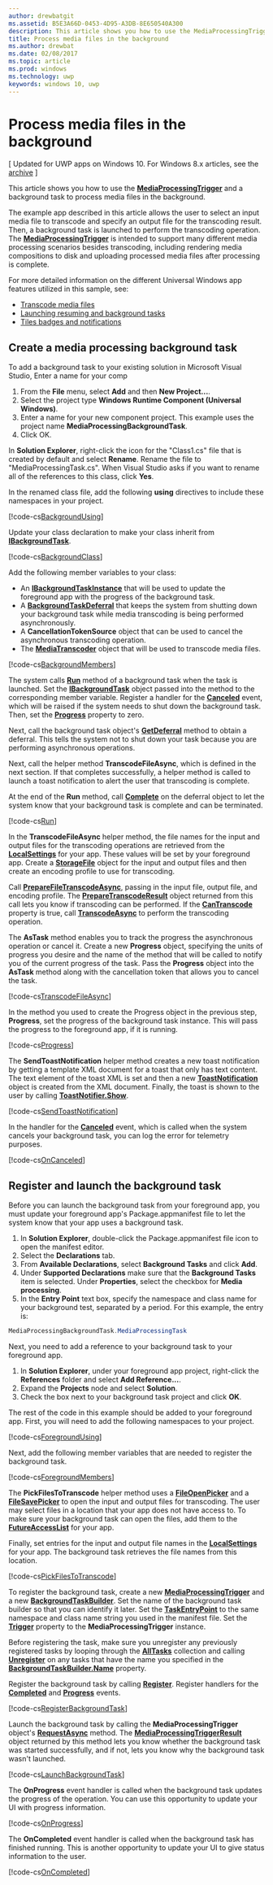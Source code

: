 ```yaml
---
author: drewbatgit
ms.assetid: B5E3A66D-0453-4D95-A3DB-8E650540A300
description: This article shows you how to use the MediaProcessingTrigger and a background task to process media files in the background.
title: Process media files in the background
ms.author: drewbat
ms.date: 02/08/2017
ms.topic: article
ms.prod: windows
ms.technology: uwp
keywords: windows 10, uwp
---
```


# Process media files in the background

\[ Updated for UWP apps on Windows 10. For Windows 8.x articles, see the [archive](http://go.microsoft.com/fwlink/p/?linkid=619132) \]


This article shows you how to use the [**MediaProcessingTrigger**](https://msdn.microsoft.com/library/windows/apps/dn806005) and a background task to process media files in the background.

The example app described in this article allows the user to select an input media file to transcode and specify an output file for the transcoding result. Then, a background task is launched to perform the transcoding operation. The [**MediaProcessingTrigger**](https://msdn.microsoft.com/library/windows/apps/dn806005) is intended to support many different media processing scenarios besides transcoding, including rendering media compositions to disk and uploading processed media files after processing is complete.

For more detailed information on the different Universal Windows app features utilized in this sample, see:

-   [Transcode media files](transcode-media-files.md)
-   [Launching resuming and background tasks](https://msdn.microsoft.com/library/windows/apps/mt227652)
-   [Tiles badges and notifications](https://msdn.microsoft.com/library/windows/apps/mt185606)

## Create a media processing background task

To add a background task to your existing solution in Microsoft Visual Studio, Enter a name for your comp

1.  From the **File** menu, select **Add** and then **New Project...**.
2.  Select the project type **Windows Runtime Component (Universal Windows)**.
3.  Enter a name for your new component project. This example uses the project name **MediaProcessingBackgroundTask**.
4.  Click OK.

In **Solution Explorer**, right-click the icon for the "Class1.cs" file that is created by default and select **Rename**. Rename the file to "MediaProcessingTask.cs". When Visual Studio asks if you want to rename all of the references to this class, click **Yes**.

In the renamed class file, add the following **using** directives to include these namespaces in your project.
                                  
[!code-cs[BackgroundUsing](./code/MediaProcessingTriggerWin10/cs/MediaProcessingBackgroundTask/MediaProcessingTask.cs#SnippetBackgroundUsing)]

Update your class declaration to make your class inherit from [**IBackgroundTask**](https://msdn.microsoft.com/library/windows/apps/br224794).

[!code-cs[BackgroundClass](./code/MediaProcessingTriggerWin10/cs/MediaProcessingBackgroundTask/MediaProcessingTask.cs#SnippetBackgroundClass)]

Add the following member variables to your class:

-   An [**IBackgroundTaskInstance**](https://msdn.microsoft.com/library/windows/apps/br224797) that will be used to update the foreground app with the progress of the background task.
-   A [**BackgroundTaskDeferral**](https://msdn.microsoft.com/library/windows/apps/hh700499) that keeps the system from shutting down your background task while media transcoding is being performed asynchronously.
-   A **CancellationTokenSource** object that can be used to cancel the asynchronous transcoding operation.
-   The [**MediaTranscoder**](https://msdn.microsoft.com/library/windows/apps/br207080) object that will be used to transcode media files.

[!code-cs[BackgroundMembers](./code/MediaProcessingTriggerWin10/cs/MediaProcessingBackgroundTask/MediaProcessingTask.cs#SnippetBackgroundMembers)]

The system calls [**Run**](https://msdn.microsoft.com/library/windows/apps/br224811) method of a background task when the task is launched. Set the [**IBackgroundTask**](https://msdn.microsoft.com/library/windows/apps/br224794) object passed into the method to the corresponding member variable. Register a handler for the [**Canceled**](https://msdn.microsoft.com/library/windows/apps/br224798) event, which will be raised if the system needs to shut down the background task. Then, set the [**Progress**](https://msdn.microsoft.com/library/windows/apps/br224800) property to zero.

Next, call the background task object's [**GetDeferral**](https://msdn.microsoft.com/library/windows/apps/hh700507) method to obtain a deferral. This tells the system not to shut down your task because you are performing asynchronous operations.

Next, call the helper method **TranscodeFileAsync**, which is defined in the next section. If that completes successfully, a helper method is called to launch a toast notification to alert the user that transcoding is complete.

At the end of the **Run** method, call [**Complete**](https://msdn.microsoft.com/library/windows/apps/hh700504) on the deferral object to let the system know that your background task is complete and can be terminated.

[!code-cs[Run](./code/MediaProcessingTriggerWin10/cs/MediaProcessingBackgroundTask/MediaProcessingTask.cs#SnippetRun)]

In the **TranscodeFileAsync** helper method, the file names for the input and output files for the transcoding operations are retrieved from the [**LocalSettings**](https://msdn.microsoft.com/library/windows/apps/br241622) for your app. These values will be set by your foreground app. Create a [**StorageFile**](https://msdn.microsoft.com/library/windows/apps/br227171) object for the input and output files and then create an encoding profile to use for transcoding.

Call [**PrepareFileTranscodeAsync**](https://msdn.microsoft.com/library/windows/apps/hh700936), passing in the input file, output file, and encoding profile. The [**PrepareTranscodeResult**](https://msdn.microsoft.com/library/windows/apps/hh700941) object returned from this call lets you know if transcoding can be performed. If the [**CanTranscode**](https://msdn.microsoft.com/library/windows/apps/hh700942) property is true, call [**TranscodeAsync**](https://msdn.microsoft.com/library/windows/apps/hh700946) to perform the transcoding operation.

The **AsTask** method enables you to track the progress the asynchronous operation or cancel it. Create a new **Progress** object, specifying the units of progress you desire and the name of the method that will be called to notify you of the current progress of the task. Pass the **Progress** object into the **AsTask** method along with the cancellation token that allows you to cancel the task.

[!code-cs[TranscodeFileAsync](./code/MediaProcessingTriggerWin10/cs/MediaProcessingBackgroundTask/MediaProcessingTask.cs#SnippetTranscodeFileAsync)]

In the method you used to create the Progress object in the previous step, **Progress**, set the progress of the background task instance. This will pass the progress to the foreground app, if it is running.

[!code-cs[Progress](./code/MediaProcessingTriggerWin10/cs/MediaProcessingBackgroundTask/MediaProcessingTask.cs#SnippetProgress)]

The **SendToastNotification** helper method creates a new toast notification by getting a template XML document for a toast that only has text content. The text element of the toast XML is set and then a new [**ToastNotification**](https://msdn.microsoft.com/library/windows/apps/br208641) object is created from the XML document. Finally, the toast is shown to the user by calling [**ToastNotifier.Show**](https://msdn.microsoft.com/library/windows/apps/br208659).

[!code-cs[SendToastNotification](./code/MediaProcessingTriggerWin10/cs/MediaProcessingBackgroundTask/MediaProcessingTask.cs#SnippetSendToastNotification)]

In the handler for the [**Canceled**](https://msdn.microsoft.com/library/windows/apps/Windows.ApplicationModel.Background.IBackgroundTaskInstance.Canceled) event, which is called when the system cancels your background task, you can log the error for telemetry purposes.

[!code-cs[OnCanceled](./code/MediaProcessingTriggerWin10/cs/MediaProcessingBackgroundTask/MediaProcessingTask.cs#SnippetOnCanceled)]

## Register and launch the background task

Before you can launch the background task from your foreground app, you must update your foreground app's Package.appmanifest file to let the system know that your app uses a background task.

1.  In **Solution Explorer**, double-click the Package.appmanifest file icon to open the manifest editor.
2.  Select the **Declarations** tab.
3.  From **Available Declarations**, select **Background Tasks** and click **Add**.
4.  Under **Supported Declarations** make sure that the **Background Tasks** item is selected. Under **Properties**, select the checkbox for **Media processing**.
5.  In the **Entry Point** text box, specify the namespace and class name for your background test, separated by a period. For this example, the entry is:
   ```csharp
   MediaProcessingBackgroundTask.MediaProcessingTask
   ```
Next, you need to add a reference to your background task to your foreground app.
1.  In **Solution Explorer**, under your foreground app project, right-click the **References** folder and select **Add Reference...**.
2.  Expand the **Projects** node and select **Solution**.
3.  Check the box next to your background task project and click **OK**.

The rest of the code in this example should be added to your foreground app. First, you will need to add the following namespaces to your project.

[!code-cs[ForegroundUsing](./code/MediaProcessingTriggerWin10/cs/MediaProcessingTriggerWin10/MainPage.xaml.cs#SnippetForegroundUsing)]

Next, add the following member variables that are needed to register the background task.

[!code-cs[ForegroundMembers](./code/MediaProcessingTriggerWin10/cs/MediaProcessingTriggerWin10/MainPage.xaml.cs#SnippetForegroundMembers)]

The **PickFilesToTranscode** helper method uses a [**FileOpenPicker**](https://msdn.microsoft.com/library/windows/apps/br207847) and a [**FileSavePicker**](https://msdn.microsoft.com/library/windows/apps/br207871) to open the input and output files for transcoding. The user may select files in a location that your app does not have access to. To make sure your background task can open the files, add them to the [**FutureAccessList**](https://msdn.microsoft.com/library/windows/apps/br207457) for your app.

Finally, set entries for the input and output file names in the [**LocalSettings**](https://msdn.microsoft.com/library/windows/apps/br241622) for your app. The background task retrieves the file names from this location.

[!code-cs[PickFilesToTranscode](./code/MediaProcessingTriggerWin10/cs/MediaProcessingTriggerWin10/MainPage.xaml.cs#SnippetPickFilesToTranscode)]

To register the background task, create a new [**MediaProcessingTrigger**](https://msdn.microsoft.com/library/windows/apps/dn806005) and a new [**BackgroundTaskBuilder**](https://msdn.microsoft.com/library/windows/apps/br224768). Set the name of the background task builder so that you can identify it later. Set the [**TaskEntryPoint**](https://msdn.microsoft.com/library/windows/apps/br224774) to the same namespace and class name string you used in the manifest file. Set the [**Trigger**](https://msdn.microsoft.com/library/windows/apps/dn641725) property to the **MediaProcessingTrigger** instance.

Before registering the task, make sure you unregister any previously registered tasks by looping through the [**AllTasks**](https://msdn.microsoft.com/library/windows/apps/br224787) collection and calling [**Unregister**](https://msdn.microsoft.com/library/windows/apps/br229870) on any tasks that have the name you specified in the [**BackgroundTaskBuilder.Name**](https://msdn.microsoft.com/library/windows/apps/br224771) property.

Register the background task by calling [**Register**](https://msdn.microsoft.com/library/windows/apps/br224772). Register handlers for the [**Completed**](https://msdn.microsoft.com/library/windows/apps/br224788) and [**Progress**](https://msdn.microsoft.com/library/windows/apps/br224808) events.

[!code-cs[RegisterBackgroundTask](./code/MediaProcessingTriggerWin10/cs/MediaProcessingTriggerWin10/MainPage.xaml.cs#SnippetRegisterBackgroundTask)]

Launch the background task by calling the **MediaProcessingTrigger** object's [**RequestAsync**](https://msdn.microsoft.com/library/windows/apps/dn765071) method. The [**MediaProcessingTriggerResult**](https://msdn.microsoft.com/library/windows/apps/dn806007) object returned by this method lets you know whether the background task was started successfully, and if not, lets you know why the background task wasn't launched.

[!code-cs[LaunchBackgroundTask](./code/MediaProcessingTriggerWin10/cs/MediaProcessingTriggerWin10/MainPage.xaml.cs#SnippetLaunchBackgroundTask)]

The **OnProgress** event handler is called when the background task updates the progress of the operation. You can use this opportunity to update your UI with progress information.

[!code-cs[OnProgress](./code/MediaProcessingTriggerWin10/cs/MediaProcessingTriggerWin10/MainPage.xaml.cs#SnippetOnProgress)]

The **OnCompleted** event handler is called when the background task has finished running. This is another opportunity to update your UI to give status information to the user.

[!code-cs[OnCompleted](./code/MediaProcessingTriggerWin10/cs/MediaProcessingTriggerWin10/MainPage.xaml.cs#SnippetOnCompleted)]


 

 





